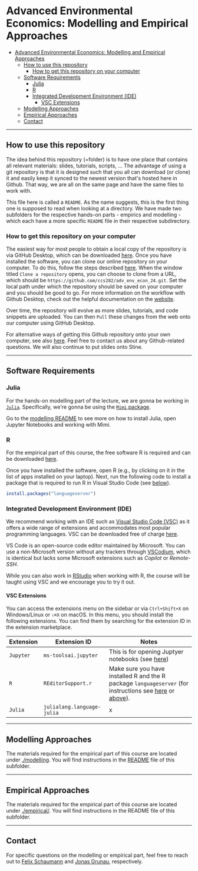 # Advanced Environmental Economics: Modelling and Empirical Approaches

- [Advanced Environmental Economics: Modelling and Empirical Approaches](#advanced-environmental-economics-modelling-and-empirical-approaches)
  - [How to use this repository](#how-to-use-this-repository)
    - [How to get this repository on your computer](#how-to-get-this-repository-on-your-computer)
  - [Software Requirements](#software-requirements)
    - [Julia](#julia)
    - [R](#r)
    - [Integrated Development Environment (IDE)](#integrated-development-environment-ide)
      - [VSC Extensions](#vsc-extensions)
  - [Modelling Approaches](#modelling-approaches)
  - [Empirical Approaches](#empirical-approaches)
  - [Contact](#contact)

---

## How to use this repository

The idea behind this repository (=folder) is to have one place that contains all relevant materials: slides, tutorials, scripts, ... The advantage of using a git repository is that it is designed such that you all can download (or clone) it and easily keep it synced to the newest version that's hosted here in Github. That way, we are all on the same page and have the same files to work with.

This file here is called a `README`. As the name suggests, this is the first thing one is supposed to read when looking at a directory. We have made two subfolders for the respective hands-on parts - empirics and modelling - which each have a more specific `README` file in their respective subdirectory.

### How to get this repository on your computer

The easiest way for most people to obtain a local copy of the repository is via GitHub Desktop, which can be downloaded [here](https://desktop.github.com/). Once you have installed the software, you can clone our online repository on your computer. To do this, follow the steps described [here](https://docs.github.com/en/desktop/adding-and-cloning-repositories/cloning-and-forking-repositories-from-github-desktop#cloning-a-repository). When the window titled `Clone a repository` opens, you can choose to clone from a URL, which should be `https://github.com/ccs282/adv_env_econ_24.git`. Set the local path under which the repository should be saved on your computer and you should be good to go. For more information on the workflow with Github Desktop, check out the helpful documentation on the [website](https://docs.github.com/en/desktop).

Over time, the repository will evolve as more slides, tutorials, and code snippets are uploaded. You can then `Pull` these changes from the web onto our computer using GitHub Desktop.

For alternative ways of getting this Github repository onto your own computer, see also [here](./modelling/README.md#3-opening-the-jupyter-notebook). Feel free to contact us about any Github-related questions. We will also continue to put slides onto Stine.

---

## Software Requirements

### Julia

For the hands-on modelling part of the lecture, we are gonna be working in [`Julia`](https://julialang.org). Specifically, we're gonna be using the [`Mimi` package](https://www.mimiframework.org/).

Go to the [modelling README](./modelling/README.md) to see more on how to install Julia, open Jupyter Notebooks and working with Mimi.

### R

For the empirical part of this course, the free software R is required and can be downloaded [here](https://www.r-project.org/).

Once you have installed the software, open R (e.g., by clicking on it in the list of apps installed on your laptop). Next, run the following code to install a package that is required to run R in Visual Studio Code (see [below](#integrated-development-environment-ide)).

```r
install.packages("languageserver")
```

### Integrated Development Environment (IDE)

We recommend working with an IDE such as [Visual Studio Code (VSC)](https://code.visualstudio.com/) as it offers a wide range of extensions and accommodates most popular programming languages. VSC can be downloaded free of charge [here](https://code.visualstudio.com/download).

VS Code is an open-source code editor maintained by Microsoft. You can use a non-Microsoft version without any trackers through [VSCodium](https://vscodium.com/), which is identical but lacks some Microsoft extensions such as _Copilot_ or _Remote-SSH_.

While you can also work in [RStudio](https://posit.co/downloads/) when working with R, the course will be taught using VSC and we encourage you to try it out.

#### VSC Extensions

You can access the extensions menu on the sidebar or via `Ctrl+Shift+X` on Windows/Linux or `⇧⌘X` on macOS. In this menu, you should install the following extensions. You can find them by searching for the extension ID in the extension marketplace.

| Extension | Extension ID | Notes |
| --- | --- | --- |
| `Jupyter` | `ms-toolsai.jupyter` | This is for opening Juptyer notebooks (see [here](./modelling/README.md)) |
| `R` | `REditorSupport.r` | Make sure you have installed R and the R package `languageserver` (for instructions see [here](https://github.com/REditorSupport/vscode-R.git) or [above](#r)). |
| `Julia` | `julialang.language-julia` | x |

---

## Modelling Approaches

The materials required for the empirical part of this course are located under [./modelling](./modelling). You will find instructions in the [README](./modelling/README.md) file of this subfolder.

---

## Empirical Approaches

The materials required for the empirical part of this course are located under [./empirical/](./empirical/). You will find instructions in the README file of this subfolder.

---

## Contact

For specific questions on the modelling or empirical part, feel free to reach out to [Felix Schaumann](mailto:felix.schaumann@uni-hamburg.de) and [Jonas Grunau](mailto:jonas.sebastian.grunau@uni-hamburg.de), respectively.
